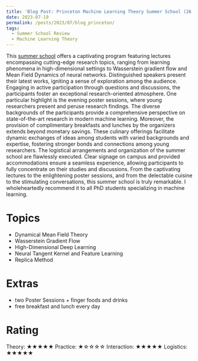 ```yaml
---
title: 'Blog Post: Princeton Machine Learning Theory Summer School (26.06.2023-30.06.2023)'
date: 2023-07-19
permalink: /posts/2023/07/blog_princeton/
tags:
  - Summer School Review
  - Machine Learning Theory
---
```


This [summer school](https://mlschool.princeton.edu) offers a captivating program featuring lectures encompassing cutting-edge research topics, ranging from learning phenomena in high-dimensional settings to Wasserstein gradient flow and Mean Field Dynamics of neural networks. Distinguished speakers present their latest works, igniting a sense of exploration among the audience. Engaging in active participation through questions and discussions, the participants foster an exceptional research-oriented atmosphere.
One particular highlight is the evening poster sessions, where young researchers present and peruse research findings. The diverse backgrounds of the participants provide a comprehensive perspective on state-of-the-art research in modern machine learning.
Moreover, the provision of complimentary breakfasts and lunches by the organizers extends beyond monetary savings. These culinary offerings facilitate dynamic exchanges of ideas among students with varied backgrounds and expertise, fostering stronger bonds and connections among young researchers.
The logistical arrangements and organization of the summer school are flawlessly executed. Clear signage on campus and provided accommodations ensure a seamless experience, allowing participants to fully concentrate on their studies and discussions.
From the captivating lectures to the enlightening poster sessions, and from the delectable cuisine to the stimulating conversations, this summer school is truly remarkable. I wholeheartedly recommend it to all PhD students specializing in machine learning.

Topics
======
* Dynamical Mean Field Theory
* Wasserstein Gradient Flow
* High-Dimensional Deep Learning
* Neural Tangent Kernel and Feature Learning
* Replica Method

Extras
======
* two Poster Sessions + finger foods and drinks
* free breakfast and lunch every day

Rating
======
Theory: ★★★★★
Practice: ★☆☆☆☆
Interaction: ★★★★★
Logistics: ★★★★★
